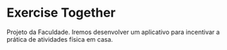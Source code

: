 # Exercise Together
Projeto da Faculdade. Iremos desenvolver um aplicativo para incentivar a prática de atividades física em casa.
